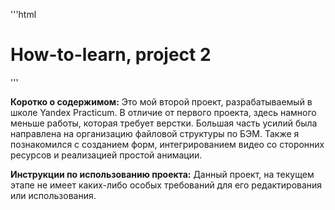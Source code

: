'''html
<h1>How-to-learn, project 2</h1>
'''


**Коротко о содержимом:** 
Это мой второй проект, разрабатываемый в школе Yandex Practicum. В отличие от первого проекта, здесь намного меньше работы, которая требует верстки. Большая часть усилий была направлена на организацию файловой структуры по БЭМ. Также я познакомился с созданием форм, интегрированием видео со сторонних ресурсов и реализацией простой анимации. 

**Инструкции по использованию проекта:** 
Данный проект, на текущем этапе не имеет каких-либо особых требований для его редактирования или использования. 